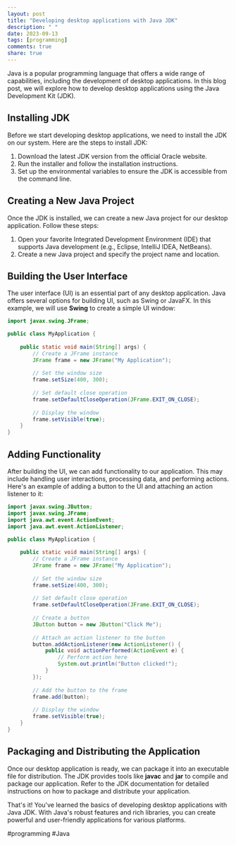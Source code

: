 ```yaml
---
layout: post
title: "Developing desktop applications with Java JDK"
description: " "
date: 2023-09-13
tags: [programming]
comments: true
share: true
---
```


Java is a popular programming language that offers a wide range of capabilities, including the development of desktop applications. In this blog post, we will explore how to develop desktop applications using the Java Development Kit (JDK).

## Installing JDK

Before we start developing desktop applications, we need to install the JDK on our system. Here are the steps to install JDK:

1. Download the latest JDK version from the official Oracle website.
2. Run the installer and follow the installation instructions.
3. Set up the environmental variables to ensure the JDK is accessible from the command line.

## Creating a New Java Project

Once the JDK is installed, we can create a new Java project for our desktop application. Follow these steps:

1. Open your favorite Integrated Development Environment (IDE) that supports Java development (e.g., Eclipse, IntelliJ IDEA, NetBeans).
2. Create a new Java project and specify the project name and location.

## Building the User Interface

The user interface (UI) is an essential part of any desktop application. Java offers several options for building UI, such as Swing or JavaFX. In this example, we will use **Swing** to create a simple UI window:

```java
import javax.swing.JFrame;

public class MyApplication {
    
    public static void main(String[] args) {
        // Create a JFrame instance
        JFrame frame = new JFrame("My Application");
        
        // Set the window size
        frame.setSize(400, 300);
        
        // Set default close operation
        frame.setDefaultCloseOperation(JFrame.EXIT_ON_CLOSE);
        
        // Display the window
        frame.setVisible(true);
    }
}
```

## Adding Functionality

After building the UI, we can add functionality to our application. This may include handling user interactions, processing data, and performing actions. Here's an example of adding a button to the UI and attaching an action listener to it:

```java
import javax.swing.JButton;
import javax.swing.JFrame;
import java.awt.event.ActionEvent;
import java.awt.event.ActionListener;

public class MyApplication {
    
    public static void main(String[] args) {
        // Create a JFrame instance
        JFrame frame = new JFrame("My Application");
        
        // Set the window size
        frame.setSize(400, 300);
        
        // Set default close operation
        frame.setDefaultCloseOperation(JFrame.EXIT_ON_CLOSE);
        
        // Create a button
        JButton button = new JButton("Click Me");
        
        // Attach an action listener to the button
        button.addActionListener(new ActionListener() {
            public void actionPerformed(ActionEvent e) {
                // Perform action here
                System.out.println("Button clicked!");
            }
        });
        
        // Add the button to the frame
        frame.add(button);
        
        // Display the window
        frame.setVisible(true);
    }
}
```

## Packaging and Distributing the Application

Once our desktop application is ready, we can package it into an executable file for distribution. The JDK provides tools like **javac** and **jar** to compile and package our application. Refer to the JDK documentation for detailed instructions on how to package and distribute your application.

That's it! You've learned the basics of developing desktop applications with Java JDK. With Java's robust features and rich libraries, you can create powerful and user-friendly applications for various platforms.

#programming #Java
